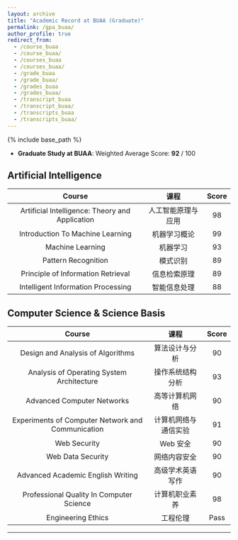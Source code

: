 ```yaml
---
layout: archive
title: "Academic Record at BUAA (Graduate)"
permalink: /gpa_buaa/
author_profile: true
redirect_from:
  - /course_buaa
  - /course_buaa/
  - /courses_buaa
  - /courses_buaa/
  - /grade_buaa
  - /grade_buaa/
  - /grades_buaa
  - /grades_buaa/
  - /transcript_buaa
  - /transcript_buaa/
  - /transcripts_buaa
  - /transcripts_buaa/
---
```


{% include base_path %}

<script src="https://polyfill.io/v3/polyfill.min.js?features=es6"></script>
<script id="MathJax-script" async src="https://cdn.jsdelivr.net/npm/mathjax@3/es5/tex-mml-chtml.js"></script>
<script>
MathJax = {
  tex: {
    inlineMath: [['$', '$']],
    processEscapes: true
  }
};
</script>

- **Graduate Study at BUAA**: Weighted Average Score: **92** / 100

## Artificial Intelligence

Course | 课程 | Score
:-: | :-: | :-:
Artificial Intelligence: Theory and Application | 人工智能原理与应用 | 98
Introduction To Machine Learning | 机器学习概论 | 99
Machine Learning | 机器学习 | 93
Pattern Recognition | 模式识别 | 89
Principle of Information Retrieval | 信息检索原理 | 89
Intelligent Information Processing | 智能信息处理 | 88

## Computer Science & Science Basis

Course | 课程 | Score
:-: | :-: | :-:
Design and Analysis of Algorithms | 算法设计与分析 | 90
Analysis of Operating System Architecture | 操作系统结构分析 | 93
Advanced Computer Networks | 高等计算机网络 | 90
Experiments of Computer Network and Communication | 计算机网络与通信实验 | 91
Web Security | Web 安全 | 90
Web Data Security | 网络内容安全 | 90
Advanced Academic English Writing | 高级学术英语写作 | 90
Professional Quality In Computer Science | 计算机职业素养 | 98
Engineering Ethics | 工程伦理 | Pass

---
